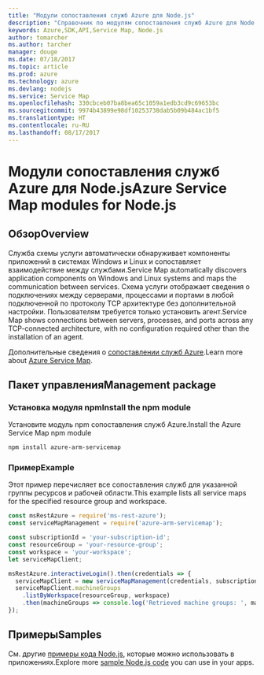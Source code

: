 ```yaml
---
title: "Модули сопоставления служб Azure для Node.js"
description: "Справочник по модулям сопоставления служб Azure для Node.js"
keywords: Azure,SDK,API,Service Map, Node.js
author: tomarcher
ms.author: tarcher
manager: douge
ms.date: 07/18/2017
ms.topic: article
ms.prod: azure
ms.technology: azure
ms.devlang: nodejs
ms.service: Service Map
ms.openlocfilehash: 330cbceb07ba8bea65c1059a1edb3cd9c69653bc
ms.sourcegitcommit: 9974b43899e98df10253738dab5b09b484ac1bf5
ms.translationtype: HT
ms.contentlocale: ru-RU
ms.lasthandoff: 08/17/2017
---
```

# <a name="azure-service-map-modules-for-nodejs"></a><span data-ttu-id="767be-104">Модули сопоставления служб Azure для Node.js</span><span class="sxs-lookup"><span data-stu-id="767be-104">Azure Service Map modules for Node.js</span></span>

## <a name="overview"></a><span data-ttu-id="767be-105">Обзор</span><span class="sxs-lookup"><span data-stu-id="767be-105">Overview</span></span>

<span data-ttu-id="767be-106">Служба схемы услуги автоматически обнаруживает компоненты приложений в системах Windows и Linux и сопоставляет взаимодействие между службами.</span><span class="sxs-lookup"><span data-stu-id="767be-106">Service Map automatically discovers application components on Windows and Linux systems and maps the communication between services.</span></span> <span data-ttu-id="767be-107">Схема услуги отображает сведения о подключениях между серверами, процессами и портами в любой подключенной по протоколу TCP архитектуре без дополнительной настройки. Пользователям требуется только установить агент.</span><span class="sxs-lookup"><span data-stu-id="767be-107">Service Map shows connections between servers, processes, and ports across any TCP-connected architecture, with no configuration required other than the installation of an agent.</span></span>

<span data-ttu-id="767be-108">Дополнительные сведения о [сопоставлении служб Azure](https://docs.microsoft.com/azure/operations-management-suite/operations-management-suite-service-map).</span><span class="sxs-lookup"><span data-stu-id="767be-108">Learn more about [Azure Service Map](https://docs.microsoft.com/azure/operations-management-suite/operations-management-suite-service-map).</span></span>

## <a name="management-package"></a><span data-ttu-id="767be-109">Пакет управления</span><span class="sxs-lookup"><span data-stu-id="767be-109">Management package</span></span>

### <a name="install-the-npm-module"></a><span data-ttu-id="767be-110">Установка модуля npm</span><span class="sxs-lookup"><span data-stu-id="767be-110">Install the npm module</span></span>

<span data-ttu-id="767be-111">Установите модуль npm сопоставления служб Azure.</span><span class="sxs-lookup"><span data-stu-id="767be-111">Install the Azure Service Map npm module</span></span>

```bash
npm install azure-arm-servicemap
```

### <a name="example"></a><span data-ttu-id="767be-112">Пример</span><span class="sxs-lookup"><span data-stu-id="767be-112">Example</span></span>

<span data-ttu-id="767be-113">Этот пример перечисляет все сопоставления служб для указанной группы ресурсов и рабочей области.</span><span class="sxs-lookup"><span data-stu-id="767be-113">This example lists all service maps for the specified resource group and workspace.</span></span>

```javascript
const msRestAzure = require('ms-rest-azure');
const serviceMapManagement = require('azure-arm-servicemap');

const subscriptionId = 'your-subscription-id';
const resourceGroup = 'your-resource-group';
const workspace = 'your-workspace';
let serviceMapClient;

msRestAzure.interactiveLogin().then(credentials => {
  serviceMapClient = new serviceMapManagement(credentials, subscriptionId);
  serviceMapClient.machineGroups
    .listByWorkspace(resourceGroup, workspace)
    .then(machineGroups => console.log('Retrieved machine groups: ', machineGroups));
});
```

## <a name="samples"></a><span data-ttu-id="767be-114">Примеры</span><span class="sxs-lookup"><span data-stu-id="767be-114">Samples</span></span>

<span data-ttu-id="767be-115">См. другие [примеры кода Node.js](https://azure.microsoft.com/resources/samples/?platform=nodejs), которые можно использовать в приложениях.</span><span class="sxs-lookup"><span data-stu-id="767be-115">Explore more [sample Node.js code](https://azure.microsoft.com/resources/samples/?platform=nodejs) you can use in your apps.</span></span>
